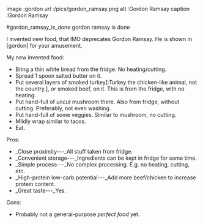 image   :gordon
url     :/pics/gordon_ramsay.png
alt     :Gordon Ramsay
caption :Gordon Ramsay

#gordon_ramsay_is_done gordon ramsay is done

I invented new food, that IMO deprecates Gordon Ramsay.  He is shown in
[gordon] for your amusement.

My new invented food:

+ Bring a thin white bread from the fridge.  No heating/cutting.
+ Spread 1 spoon salted butter on it.
+ Put several layers of smoked turkey[:Turkey the chicken-like animal, not the
  country.], or smoked beef, on it.  This is from the fridge, with no heating.
+ Put hand-full of  _uncut_ mushroom there.  Also from fridge, without cutting.
  Preferably, not even washing.
+ Put hand-full of some veggies.  Similar to mushroom, no cutting.
+ Mildly wrap similar to tacos.
+ Eat.

Pros:

+ _Close proximity---_All stuff taken from fridge.
+ _Convenient storage---_Ingredients can be kept in fridge for some time.
+ _Simple process---_No complex processing.  E.g. no heating, cutting, etc.
+ _High-protein low-carb potential---_Add more beef/chicken to increase protein content.
+ _Great taste---_Yes.

Cons:

+ Probably not a general-purpose _perfect food_ yet.
